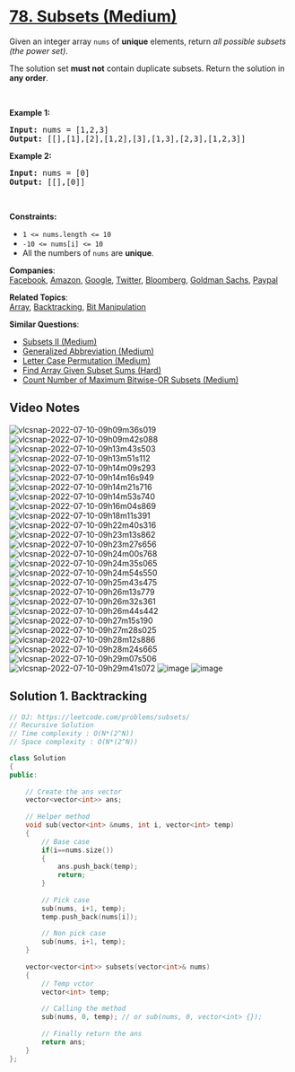 # [78. Subsets (Medium)](https://leetcode.com/problems/subsets/)

<p>Given an integer array <code>nums</code> of <strong>unique</strong> elements, return <em>all possible subsets (the power set)</em>.</p>

<p>The solution set <strong>must not</strong> contain duplicate subsets. Return the solution in <strong>any order</strong>.</p>

<p>&nbsp;</p>
<p><strong>Example 1:</strong></p>

<pre><strong>Input:</strong> nums = [1,2,3]
<strong>Output:</strong> [[],[1],[2],[1,2],[3],[1,3],[2,3],[1,2,3]]
</pre>

<p><strong>Example 2:</strong></p>

<pre><strong>Input:</strong> nums = [0]
<strong>Output:</strong> [[],[0]]
</pre>

<p>&nbsp;</p>
<p><strong>Constraints:</strong></p>

<ul>
	<li><code>1 &lt;= nums.length &lt;= 10</code></li>
	<li><code>-10 &lt;= nums[i] &lt;= 10</code></li>
	<li>All the numbers of&nbsp;<code>nums</code> are <strong>unique</strong>.</li>
</ul>


**Companies**:  
[Facebook](https://leetcode.com/company/facebook), [Amazon](https://leetcode.com/company/amazon), [Google](https://leetcode.com/company/google), [Twitter](https://leetcode.com/company/twitter), [Bloomberg](https://leetcode.com/company/bloomberg), [Goldman Sachs](https://leetcode.com/company/goldman-sachs), [Paypal](https://leetcode.com/company/paypal)

**Related Topics**:  
[Array](https://leetcode.com/tag/array/), [Backtracking](https://leetcode.com/tag/backtracking/), [Bit Manipulation](https://leetcode.com/tag/bit-manipulation/)

**Similar Questions**:
* [Subsets II (Medium)](https://leetcode.com/problems/subsets-ii/)
* [Generalized Abbreviation (Medium)](https://leetcode.com/problems/generalized-abbreviation/)
* [Letter Case Permutation (Medium)](https://leetcode.com/problems/letter-case-permutation/)
* [Find Array Given Subset Sums (Hard)](https://leetcode.com/problems/find-array-given-subset-sums/)
* [Count Number of Maximum Bitwise-OR Subsets (Medium)](https://leetcode.com/problems/count-number-of-maximum-bitwise-or-subsets/)

## Video Notes

![vlcsnap-2022-07-10-09h09m36s019](https://user-images.githubusercontent.com/37560890/178130829-702c12ad-5ca5-4552-a083-d491c8cd4f55.png)
![vlcsnap-2022-07-10-09h09m42s088](https://user-images.githubusercontent.com/37560890/178130832-b1981827-712c-4cc2-b928-f84e7123a948.png)
![vlcsnap-2022-07-10-09h13m43s503](https://user-images.githubusercontent.com/37560890/178130833-e9e129a5-1339-47e0-825b-2d4162fb5e77.png)
![vlcsnap-2022-07-10-09h13m51s112](https://user-images.githubusercontent.com/37560890/178130834-9b034b6e-8f5d-406b-8fad-bdf329454e0e.png)
![vlcsnap-2022-07-10-09h14m09s293](https://user-images.githubusercontent.com/37560890/178130835-7d3027ed-8a6b-4dc5-b834-a3e8bf581e4b.png)
![vlcsnap-2022-07-10-09h14m16s949](https://user-images.githubusercontent.com/37560890/178130836-18312dc3-8d16-42e9-9733-82bec37d07a5.png)
![vlcsnap-2022-07-10-09h14m21s716](https://user-images.githubusercontent.com/37560890/178130837-59d5f6dc-f918-4174-bc82-be57846148f3.png)
![vlcsnap-2022-07-10-09h14m53s740](https://user-images.githubusercontent.com/37560890/178130838-bbd68a53-08cf-4d69-905f-a79a835e8ab4.png)
![vlcsnap-2022-07-10-09h16m04s869](https://user-images.githubusercontent.com/37560890/178130840-41a6d1f8-9013-4c4d-ae81-b7dc96fc0d28.png)
![vlcsnap-2022-07-10-09h18m11s391](https://user-images.githubusercontent.com/37560890/178130841-db41f1a3-a9b7-40d2-ac96-df8669584b0a.png)
![vlcsnap-2022-07-10-09h22m40s316](https://user-images.githubusercontent.com/37560890/178130843-357b829f-ad6e-45b1-a85e-c2f50b96f212.png)
![vlcsnap-2022-07-10-09h23m13s862](https://user-images.githubusercontent.com/37560890/178130844-060df412-8ab3-43b9-bf8b-87697eda19de.png)
![vlcsnap-2022-07-10-09h23m27s656](https://user-images.githubusercontent.com/37560890/178130845-5c00bf14-35c8-427f-bf85-b685e7740ac0.png)
![vlcsnap-2022-07-10-09h24m00s768](https://user-images.githubusercontent.com/37560890/178130846-d53a14ab-3345-4d33-bdb8-4ad1824efa35.png)
![vlcsnap-2022-07-10-09h24m35s065](https://user-images.githubusercontent.com/37560890/178130847-42b957b4-870e-49c1-918e-0762e62561a3.png)
![vlcsnap-2022-07-10-09h24m54s550](https://user-images.githubusercontent.com/37560890/178130848-5c6628ab-5a49-4c3c-830a-1a9394c3c4ca.png)
![vlcsnap-2022-07-10-09h25m43s475](https://user-images.githubusercontent.com/37560890/178130850-0edbc23b-f111-43d1-a586-c82df7c23ae9.png)
![vlcsnap-2022-07-10-09h26m13s779](https://user-images.githubusercontent.com/37560890/178130852-1afe0179-6b7a-4ce0-9164-1bfbc13dc935.png)
![vlcsnap-2022-07-10-09h26m32s361](https://user-images.githubusercontent.com/37560890/178130854-587a14c3-614e-42cf-a5e0-60a3390999e0.png)
![vlcsnap-2022-07-10-09h26m44s442](https://user-images.githubusercontent.com/37560890/178130855-61d3d9b3-52e2-4c68-9248-59ae9aa55cd6.png)
![vlcsnap-2022-07-10-09h27m15s190](https://user-images.githubusercontent.com/37560890/178130870-23efb26d-6aef-4859-ae17-6cc7ee3e9c8a.png)
![vlcsnap-2022-07-10-09h27m28s025](https://user-images.githubusercontent.com/37560890/178130873-e5185d3a-f855-4843-b2cd-68ae0f3ba1d0.png)
![vlcsnap-2022-07-10-09h28m12s886](https://user-images.githubusercontent.com/37560890/178130875-325993d0-0749-4dbc-b956-7ae884b1c8d1.png)
![vlcsnap-2022-07-10-09h28m24s665](https://user-images.githubusercontent.com/37560890/178130876-6f287696-a5d2-483a-8400-b3a9dbbc26c5.png)
![vlcsnap-2022-07-10-09h29m07s506](https://user-images.githubusercontent.com/37560890/178130879-f28ae509-c872-45a0-a3e4-3198b6d82d53.png)
![vlcsnap-2022-07-10-09h29m41s072](https://user-images.githubusercontent.com/37560890/178130884-06283bb3-2651-47bb-bbeb-18db0c037186.png)
![image](https://user-images.githubusercontent.com/37560890/178130934-44ed13dd-a899-4329-ac1f-799062a3558a.png)
![image](https://user-images.githubusercontent.com/37560890/178130949-2b563b76-9fb6-474a-bb50-be0be688f09f.png)


## Solution 1. Backtracking

```cpp
// OJ: https://leetcode.com/problems/subsets/
// Recursive Solution
// Time complexity : O(N*(2^N))
// Space complexity : O(N*(2^N))

class Solution 
{
public:
    
    // Create the ans vector
    vector<vector<int>> ans;
    
    // Helper method
    void sub(vector<int> &nums, int i, vector<int> temp)
    {
        // Base case
        if(i==nums.size())
        {
            ans.push_back(temp);
            return;
        }
        
        // Pick case
        sub(nums, i+1, temp);
        temp.push_back(nums[i]);
        
        // Non pick case
        sub(nums, i+1, temp);
    }
    
    vector<vector<int>> subsets(vector<int>& nums)
    {
        // Temp vctor
        vector<int> temp;       
        
        // Calling the method
        sub(nums, 0, temp); // or sub(nums, 0, vector<int> {});
        
        // Finally return the ans 
        return ans;
    }
};
```
